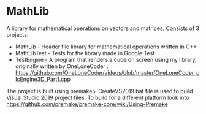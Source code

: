 # MathLib
A library for mathematical operations on vectors and matrices. Consists of 3 projects:
- MathLib - Header file library for mathematical operations written in C++
- MathLibTest - Tests for the library made in Google Test
- TestEngine - A program that renders a cube on screen using my library, originally written by OneLoneCoder : https://github.com/OneLoneCoder/videos/blob/master/OneLoneCoder_olcEngine3D_Part1.cpp

The project is built using premake5. CreateVS2019.bat file is used to build Visual Studio 2019 project files. To build for a different platform look into https://github.com/premake/premake-core/wiki/Using-Premake
